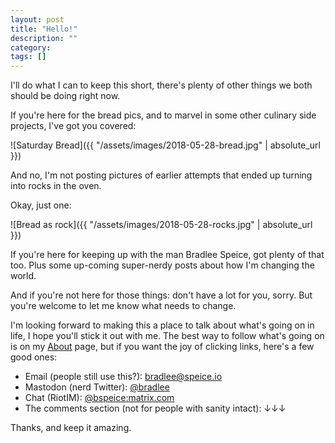```yaml
---
layout: post
title: "Hello!"
description: ""
category: 
tags: []
---
```


I'll do what I can to keep this short, there's plenty of other things we both should be doing right now.

If you're here for the bread pics, and to marvel in some other culinary side projects, I've got you covered:

![Saturday Bread]({{ "/assets/images/2018-05-28-bread.jpg" | absolute_url }})

And no, I'm not posting pictures of earlier attempts that ended up turning into rocks in the oven.

Okay, just one:

![Bread as rock]({{ "/assets/images/2018-05-28-rocks.jpg" | absolute_url }})

If you're here for keeping up with the man Bradlee Speice, got plenty of that too. Plus some up-coming
super-nerdy posts about how I'm changing the world.

And if you're not here for those things: don't have a lot for you, sorry. But you're welcome to let me know
what needs to change.

I'm looking forward to making this a place to talk about what's going on in life, I hope you'll stick it out with me.
The best way to follow what's going on is on my [About](/about) page, but if you want the joy of clicking links,
here's a few good ones:

- Email (people still use this?): [bradlee@speice.io](mailto:bradlee@speice.io)
- Mastodon (nerd Twitter): [@bradlee](https://mastodon.social/@bradlee)
- Chat (RiotIM): [@bspeice:matrix.com](https://matrix.to/#/@bspeice:matrix.com)
- The comments section (not for people with sanity intact): ↓↓↓

Thanks, and keep it amazing.
